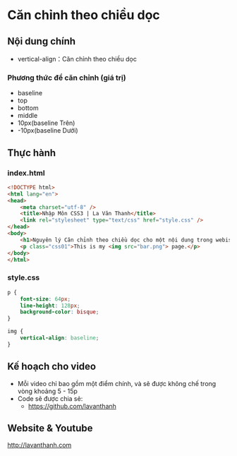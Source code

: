 Căn chỉnh theo chiều dọc
========================

## Nội dung chính

* vertical-align：Căn chỉnh theo chiều dọc

### Phương thức để căn chỉnh  (giá trị) 

* baseline
* top
* bottom
* middle
* 10px(baseline Trên)
* -10px(baseline Dưới)

## Thực hành

### index.html

~~~html
<!DOCTYPE html>
<html lang="en">
<head>
    <meta charset="utf-8" />
    <title>Nhập Môn CSS3 | La Văn Thanh</title>
    <link rel="stylesheet" type="text/css" href="style.css" />
</head>
<body>
    <h1>Nguyên lý Căn chỉnh theo chiều dọc cho một nội dung trong webiste</h1>
    <p class="css01">This is my <img src="bar.png"> page.</p>
</body>
</html>
~~~

### style.css

~~~css
p {
    font-size: 64px;
    line-height: 128px;
    background-color: bisque;
}

img {
    vertical-align: baseline;
}
~~~

## Kế hoạch cho video
* Mỗi video chỉ bao gồm một điểm chính, và sẽ được không chế trong vòng khoảng 5 - 15p 
* Code sẽ được chia sẻ:
  - https://github.com/lavanthanh

## Website & Youtube 

http://lavanthanh.com
